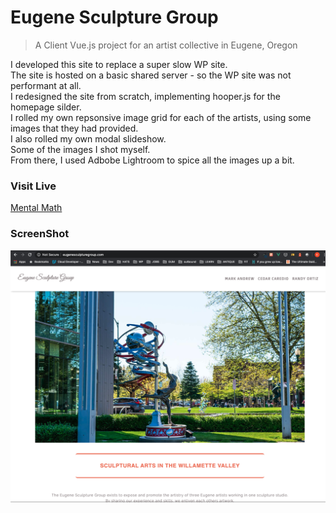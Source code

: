 # Eugene Sculpture Group

> A Client Vue.js project for an artist collective in Eugene, Oregon

I developed this site to replace a super slow WP site.  
The site is hosted on a basic shared server - so the WP site was not performant at all.  
I redesigned the site from scratch, implementing hooper.js for the homepage silder.  
I rolled my own repsonsive image grid for each of the artists, using some images that they had provided.  
I also rolled my own modal slideshow.  
Some of the images I shot myself.  
From there, I used Adbobe Lightroom to spice all the images up a bit.  

### Visit Live
[Mental Math](https://kevinjordan.dev/math/)

### ScreenShot
![Eugene Sculpture Group](https://github.com/kdjordan/esgroup/blob/master/esg-screenshot.png)


